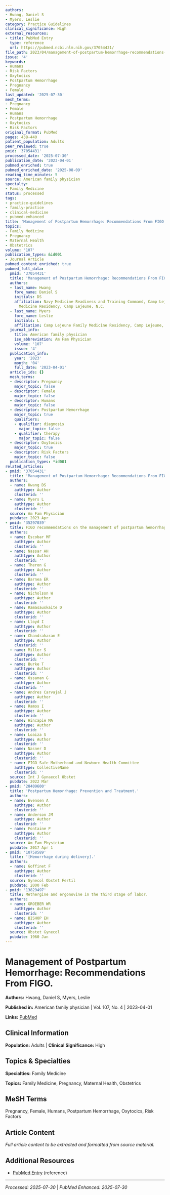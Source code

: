```yaml
---
authors:
- Hwang, Daniel S
- Myers, Leslie
category: Practice Guidelines
clinical_significance: High
external_resources:
- title: PubMed Entry
  type: reference
  url: https://pubmed.ncbi.nlm.nih.gov/37054431/
file_path: 2023/04/management-of-postpartum-hemorrhage-recommendations-from-fig.md
issue: '4'
keywords:
- Humans
- Risk Factors
- Oxytocics
- Postpartum Hemorrhage
- Pregnancy
- Female
last_updated: '2025-07-30'
mesh_terms:
- Pregnancy
- Female
- Humans
- Postpartum Hemorrhage
- Oxytocics
- Risk Factors
original_format: PubMed
pages: 438-440
patient_population: Adults
peer_reviewed: true
pmid: '37054431'
processed_date: '2025-07-30'
publication_date: '2023-04-01'
pubmed_enriched: true
pubmed_enriched_date: '2025-08-09'
reading_time_minutes: 5
source: American family physician
specialty:
- Family Medicine
status: processed
tags:
- practice-guidelines
- family-practice
- clinical-medicine
- pubmed-enhanced
title: 'Management of Postpartum Hemorrhage: Recommendations From FIGO.'
topics:
- Family Medicine
- Pregnancy
- Maternal Health
- Obstetrics
volume: '107'
publication_types: &id001
- Journal Article
pubmed_content_enriched: true
pubmed_full_data:
  pmid: '37054431'
  title: 'Management of Postpartum Hemorrhage: Recommendations From FIGO.'
  authors:
  - last_name: Hwang
    fore_name: Daniel S
    initials: DS
    affiliation: Navy Medicine Readiness and Training Command, Camp Lejeune Family
      Medicine Residency, Camp Lejeune, N.C.
  - last_name: Myers
    fore_name: Leslie
    initials: L
    affiliation: Camp Lejeune Family Medicine Residency, Camp Lejeune, N.C.
  journal_info:
    title: American family physician
    iso_abbreviation: Am Fam Physician
    volume: '107'
    issue: '4'
  publication_info:
    year: '2023'
    month: '04'
    full_date: '2023-04-01'
  article_ids: {}
  mesh_terms:
  - descriptor: Pregnancy
    major_topic: false
  - descriptor: Female
    major_topic: false
  - descriptor: Humans
    major_topic: false
  - descriptor: Postpartum Hemorrhage
    major_topic: true
    qualifiers:
    - qualifier: diagnosis
      major_topic: false
    - qualifier: therapy
      major_topic: false
  - descriptor: Oxytocics
    major_topic: true
  - descriptor: Risk Factors
    major_topic: false
  publication_types: *id001
related_articles:
- pmid: '37054431'
  title: 'Management of Postpartum Hemorrhage: Recommendations From FIGO.'
  authors:
  - name: Hwang DS
    authtype: Author
    clusterid: ''
  - name: Myers L
    authtype: Author
    clusterid: ''
  source: Am Fam Physician
  pubdate: 2023 Apr
- pmid: '35297039'
  title: FIGO recommendations on the management of postpartum hemorrhage 2022.
  authors:
  - name: Escobar MF
    authtype: Author
    clusterid: ''
  - name: Nassar AH
    authtype: Author
    clusterid: ''
  - name: Theron G
    authtype: Author
    clusterid: ''
  - name: Barnea ER
    authtype: Author
    clusterid: ''
  - name: Nicholson W
    authtype: Author
    clusterid: ''
  - name: Ramasauskaite D
    authtype: Author
    clusterid: ''
  - name: Lloyd I
    authtype: Author
    clusterid: ''
  - name: Chandraharan E
    authtype: Author
    clusterid: ''
  - name: Miller S
    authtype: Author
    clusterid: ''
  - name: Burke T
    authtype: Author
    clusterid: ''
  - name: Ossanan G
    authtype: Author
    clusterid: ''
  - name: Andres Carvajal J
    authtype: Author
    clusterid: ''
  - name: Ramos I
    authtype: Author
    clusterid: ''
  - name: Hincapie MA
    authtype: Author
    clusterid: ''
  - name: Loaiza S
    authtype: Author
    clusterid: ''
  - name: Nasner D
    authtype: Author
    clusterid: ''
  - name: FIGO Safe Motherhood and Newborn Health Committee
    authtype: CollectiveName
    clusterid: ''
  source: Int J Gynaecol Obstet
  pubdate: 2022 Mar
- pmid: '28409600'
  title: 'Postpartum Hemorrhage: Prevention and Treatment.'
  authors:
  - name: Evensen A
    authtype: Author
    clusterid: ''
  - name: Anderson JM
    authtype: Author
    clusterid: ''
  - name: Fontaine P
    authtype: Author
    clusterid: ''
  source: Am Fam Physician
  pubdate: 2017 Apr 1
- pmid: '10758589'
  title: '[Hemorrhage during delivery].'
  authors:
  - name: Goffinet F
    authtype: Author
    clusterid: ''
  source: Gynecol Obstet Fertil
  pubdate: 2000 Feb
- pmid: '13829497'
  title: Methergine and ergonovine in the third stage of labor.
  authors:
  - name: GROEBER WR
    authtype: Author
    clusterid: ''
  - name: BISHOP EH
    authtype: Author
    clusterid: ''
  source: Obstet Gynecol
  pubdate: 1960 Jan
---
```


# Management of Postpartum Hemorrhage: Recommendations From FIGO.

**Authors:** Hwang, Daniel S, Myers, Leslie

**Published in:** American family physician | Vol. 107, No. 4 | 2023-04-01

**Links:** [PubMed](https://pubmed.ncbi.nlm.nih.gov/37054431/)

## Clinical Information

**Population:** Adults | **Clinical Significance:** High

## Topics & Specialties

**Specialties:** Family Medicine

**Topics:** Family Medicine, Pregnancy, Maternal Health, Obstetrics

## MeSH Terms

Pregnancy, Female, Humans, Postpartum Hemorrhage, Oxytocics, Risk Factors

## Article Content

*Full article content to be extracted and formatted from source material.*

## Additional Resources

- [PubMed Entry](https://pubmed.ncbi.nlm.nih.gov/37054431/) (reference)

---

*Processed: 2025-07-30* | *PubMed Enhanced: 2025-07-30*
